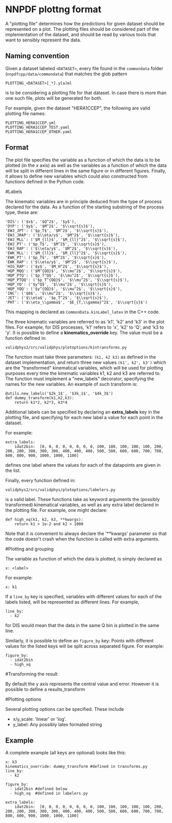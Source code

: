 NNPDF plottng format
====================

A "plotting file" determines how the predictions for given dataset
should be represented on a plot. The plotting files should be
considered part of the implementation of the dataset, and should be
read by various tools that want to sensibly represent the data.

Naming convention
-----------------

Given a dataset  labeled `<DATASET>`, every file found in the
`commondata` folder (`nnpdfcpp/data/commondata`) that matches the glob
pattern

````
PLOTTING_<DATASET>[_*].y[a]ml
````

is to be considering a plotting file for that dataset. In case there
is more than one such file, plots will be generated for both.

For example, given the dataset "HERA1CCEP", the following are valid
plotting file names:

````
PLOTTING_HERA1CCEP.yml
PLOTTING_HERA1CCEP_TEST.yaml
PLOTTING_HERA1CCEP_OTHER.yaml
````

Format
------

The plot file specifies the variable as a function of which the data
is to be plotted (in the  *x* axis) as well as the variables as
a function of which the data will be split in different lines in the
same figure or in different figures. Finally, it allows to define new
variables which could also constructed from functions defined in the
Python code.

#Labels

The kinematic variables  are in principle deduced from the type of
process declared for the data. As a function of the starting substring
of the process type, these are:

````
'DIS': ('$x$', '$Q^2$', '$y$'),
'DYP': ('$y$', '$M^2$', '$\\sqrt{s}$'),
'EWJ_JPT': ('$p_T$', '$M^2$', '$\\sqrt{s}$'),
'EWJ_JRAP': ('$\\eta/y$', '$M^2$', '$\\sqrt{s}$'),
'EWJ_MLL': ('$M_{ll}$', '$M_{ll}^2$', '$\\sqrt{s}$'),
'EWJ_PT': ('$p_T$', '$M^2$', '$\\sqrt{s}$'),
'EWJ_RAP': ('$\\eta/y$', '$M^2$', '$\\sqrt{s}$'),
'EWK_MLL': ('$M_{ll}$', '$M_{ll}^2$', '$\\sqrt{s}$'),
'EWK_PT': ('$p_T$', '$M^2$', '$\\sqrt{s}$'),
'EWK_RAP': ('$\\eta/y$', '$M^2$', '$\\sqrt{s}$'),
'HIG_RAP': ('$y$', '$M_H^2$', '$\\sqrt{s}$'),
'HQP_MQQ': ('$M^{QQ}$', '$\\mu^2$', '$\\sqrt{s}$'),
'HQP_PTQ': ('$p_T^Q$', '$\\mu^2$', '$\\sqrt{s}$'),
'HQP_PTQQ': ('$p_T^{QQ}$', '$\\mu^2$', '$\\sqrt{s}$'),
'HQP_YQ': ('$y^Q$', '$\\mu^2$', '$\\sqrt{s}$'),
'HQP_YQQ': ('$y^{QQ}$', '$\\mu^2$', '$\\sqrt{s}$'),
'INC': ('$0$', '$\\mu^2$', '$\\sqrt{s}$'),
'JET': ('$\\eta$', '$p_T^2$', '$\\sqrt{s}$'),
'PHT': ('$\\eta_\\gamma$', '$E_{T,\\gamma}^2$', '$\\sqrt{s}$')
````

This mapping is declared as `CommonData.kinLabel_latex` in the C++
code.

The three kinematic variables are referred to as 'k1', 'k2' and 'k3'
in the plot files. For example, for DIS processes, 'k1' refers to 'x',
'k2' to 'Q', and 'k3 to 'y'. It is possible to define
a **kinematics_override** key. The value must be a function defined
in:

`validphys2/src/validphys/plotoptions/kintransforms.py`

The function must take three parameters: `(k1, k2 k3)` as defined in the
dataset implementation, and return three new values `(k1', k2', k3')`
which are the "transformed" kinematical variables, which will be used
for plotting purposes every time the kinematic variables k1, k2 and k3
are referred to. The function must implement a "new_labels" decorator,
specifying the names for the new variables. An example of such
transform is:

````
@utils.new_labels('$2k_1$', '$3k_1$', '$4k_3$')
def dummy_transform(k1,k2,k3):
    return k1*2, k2*3, k3*4
````


Additional labels can be specified by declaring an **extra_labels**
key in the plotting file, and specifying for each new label a value
for each point in the dataset.

For example:

````
extra_labels:
    idat2bin:  [0, 0, 0, 0, 0, 0, 0, 0, 100, 100, 100, 100, 100, 200, 200, 200, 300, 300, 300, 400, 400, 400, 500, 500, 600, 600, 700, 700, 800, 800, 900, 1000, 1000, 1100]
````

defines one label where the values for each of the datapoints are
given in the list.

Finally, every function defined in:


`validphys2/src/validphys/plotoptions/labelers.py`

is a valid label. These functions take as keyword arguments the
(possibly transformed) kinematical variables, as well as any extra
label declared in the plotting file. For example, one might declare:

````
def high_xq(k1, k2, k3, **kwargs):
    return k1 > 1e-2 and k2 > 1000

````

Note that it is convenient to always declare the '\*\*kwargs'
parameter so that the code doesn't crash when the function is called
with extra arguments.

#Plotting and grouping

The variable as function of which the data is plotted, is simply
declared as 

````
x: <label>
````

For example:

````
x: k1
````

If a `line_by` key is specified, variables with different values for
each of the labels listed, will be represented as different lines. For
example,

````
line_by:
  - k2
````

for DIS would mean that the data in the same Q bin is plotted in the
same line.

Similarly, it is possible to define an `figure_by` key: Points
with different values for the listed keys will be split across
separated figure. For example:

````
figure_by:
  - idat2bin
  - high_xq
````

#Transforming the result

By default the y axis represents the central value and error. However
it is possible to define a results_transform 

#Plotting options

Several plotting options can be specified.
These include

 - x/y_scale: 'linear' or 'log'.
 - y_label: Any possibly latex formated string

Example
------

A complete example (all keys are optional) looks like this:

``` 
x: k3
kinematics_override: dummy_transform #defined in transforms.py
line_by:
  - k2

figure_by:
  - idat2bin #defined below
  - high_xq  #defined in labelers.py

extra_labels:
    idat2bin:  [0, 0, 0, 0, 0, 0, 0, 0, 100, 100, 100, 100, 100, 200, 200, 200, 300, 300, 300, 400, 400, 400, 500, 500, 600, 600, 700, 700, 800, 800, 900, 1000, 1000, 1100]

````
